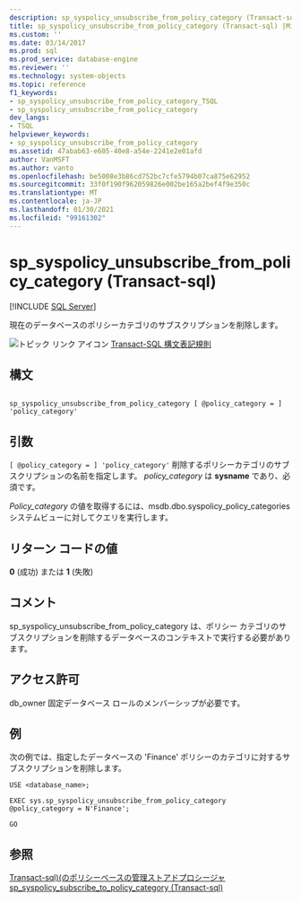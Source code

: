```yaml
---
description: sp_syspolicy_unsubscribe_from_policy_category (Transact-sql)
title: sp_syspolicy_unsubscribe_from_policy_category (Transact-sql) |Microsoft Docs
ms.custom: ''
ms.date: 03/14/2017
ms.prod: sql
ms.prod_service: database-engine
ms.reviewer: ''
ms.technology: system-objects
ms.topic: reference
f1_keywords:
- sp_syspolicy_unsubscribe_from_policy_category_TSQL
- sp_syspolicy_unsubscribe_from_policy_category
dev_langs:
- TSQL
helpviewer_keywords:
- sp_syspolicy_unsubscribe_from_policy_category
ms.assetid: 47abab63-e605-40e8-a54e-2241e2e01afd
author: VanMSFT
ms.author: vanto
ms.openlocfilehash: be5008e3b86cd752bc7cfe5794b07ca875e62952
ms.sourcegitcommit: 33f0f190f962059826e002be165a2bef4f9e350c
ms.translationtype: MT
ms.contentlocale: ja-JP
ms.lasthandoff: 01/30/2021
ms.locfileid: "99161302"
---
```

# <a name="sp_syspolicy_unsubscribe_from_policy_category-transact-sql"></a>sp_syspolicy_unsubscribe_from_policy_category (Transact-sql)
[!INCLUDE [SQL Server](../../includes/applies-to-version/sqlserver.md)]

  現在のデータベースのポリシーカテゴリのサブスクリプションを削除します。  
  
 ![トピック リンク アイコン](../../database-engine/configure-windows/media/topic-link.gif "トピック リンク アイコン") [Transact-SQL 構文表記規則](../../t-sql/language-elements/transact-sql-syntax-conventions-transact-sql.md)  
  
## <a name="syntax"></a>構文  
  
```  
  
sp_syspolicy_unsubscribe_from_policy_category [ @policy_category = ] 'policy_category'  
```  
  
## <a name="arguments"></a>引数  
`[ @policy_category = ] 'policy_category'` 削除するポリシーカテゴリのサブスクリプションの名前を指定します。 *policy_category* は **sysname** であり、必須です。  
  
 *Policy_category* の値を取得するには、msdb.dbo.syspolicy_policy_categories システムビューに対してクエリを実行します。  
  
## <a name="return-code-values"></a>リターン コードの値  
 **0** (成功) または **1** (失敗)  
  
## <a name="remarks"></a>コメント  
 sp_syspolicy_unsubscribe_from_policy_category は、ポリシー カテゴリのサブスクリプションを削除するデータベースのコンテキストで実行する必要があります。  
  
## <a name="permissions"></a>アクセス許可  
 db_owner 固定データベース ロールのメンバーシップが必要です。  
  
## <a name="examples"></a>例  
 次の例では、指定したデータベースの 'Finance' ポリシーのカテゴリに対するサブスクリプションを削除します。  
  
```  
USE <database_name>;  
  
EXEC sys.sp_syspolicy_unsubscribe_from_policy_category @policy_category = N'Finance';  
  
GO  
```  
  
## <a name="see-also"></a>参照  
 [Transact-sql&#41;&#40;のポリシーベースの管理ストアドプロシージャ ](../../relational-databases/system-stored-procedures/policy-based-management-stored-procedures-transact-sql.md)   
 [sp_syspolicy_subscribe_to_policy_category &#40;Transact-sql&#41;](../../relational-databases/system-stored-procedures/sp-syspolicy-subscribe-to-policy-category-transact-sql.md)  
  
  
